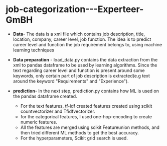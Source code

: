 # job-categorization---Experteer-GmBH
* **Data**- The data is a xml file which contains job description, title, location, company, career level, job function.
The idea is to predict career level and function the job requirement belongs to, using machine learning techniques
* **Data preparation** - load_data.py contains the data extraction from the xml to pandas dataframe to be used by learning
algorithms. Since the text regarding career level and function is present around some keywords, only certain part of 
job description is extracted(e.g text around the keyword "Requirements" and "Experience").

* **prediction**- In the next step, prediction.py contains how ML is used on the pandas dataframe created.
  * For the text features, tf-idf created features created using scikit countvectorizer and Tfidfvectorizer.
  * for the categorical features, I used one-hop-encoding to create numeric features.
  * All the features are merged using scikit Featureunion methods, and then tried different ML methods to get the best accuracy.
  * For the hyperparameters, Scikit grid search is used.
